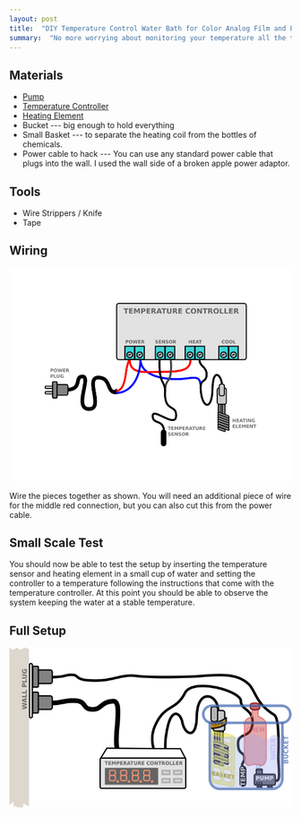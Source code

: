 ```yaml
---
layout: post
title:  "DIY Temperature Control Water Bath for Color Analog Film and Paper Development"
summary:  "No more worrying about monitoring your temperature all the time!"
---
```


Materials
---------
* [Pump](https://www.amazon.com/gp/product/B00EWENMAU/ref=oh_aui_detailpage_o04_s00?ie=UTF8&psc=1)
* [Temperature Controller](https://www.amazon.com/gp/product/B00Y8T9YZG/ref=oh_aui_detailpage_o06_s00?ie=UTF8&psc=1)
* [Heating Element](https://www.amazon.com/gp/product/B01M0Q84BR/ref=oh_aui_detailpage_o06_s01?ie=UTF8&psc=1)
* Bucket --- big enough to hold everything
* Small Basket --- to separate the heating coil from the bottles of chemicals.
* Power cable to hack --- You can use any standard power cable that plugs into the wall. I used the wall side of a broken apple power adaptor.

Tools
-----
* Wire Strippers / Knife
* Tape

Wiring
------
![wiring diagram](/images/bathwiring.png)

Wire the pieces together as shown. You will need an additional piece of wire for the middle red connection, but you can also cut this from the power cable. 

Small Scale Test
----------------
You should now be able to test the setup by inserting the temperature sensor and heating element in a small cup of water and setting the controller to a temperature following the instructions that come with the temperature controller. At this point you should be able to observe the system keeping the water at a stable temperature.

Full Setup
----------
![physical setup diagram](/images/bathstruct.png)
